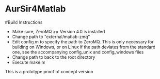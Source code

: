 # AurSir4Matlab

#Build Instructions
 - Make sure, ZeroMQ >= Version 4.0 is installed
 - Change path to "external/matlab-zmq"
 - Edit config.m to specify the path to ZeroMQ.
   This is only necessary for building on Windows, or on Linux if the path
   deviates from the standard one, see the accompanying config_unix and
   config_windows files 
 - Change path to back to the root directory
 - Execute make.m
 
 
 This is a prototype proof of concept version
